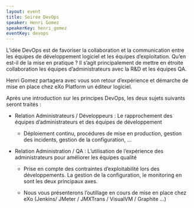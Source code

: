 ```yaml
---
layout: event
title: Soirée DevOps
speaker: Henri Gomez
speakerKey: henri_gomez
eventKey: devops
---
```


L’idée DevOps est de favoriser la collaboration et la communication entre les équipes de développement logiciel et les équipes d’exploitation. Qu’en est-il de la mise en pratique ?
Il s’agit principalement de mettre en étroite collaboration les équipes d’administrateurs avec la R&D et les équipes QA.

Henri Gomez partagera avec vous son retour d’expérience et démarche de mise en place chez eXo Platform un éditeur logiciel.

Après une introduction sur les principes DevOps, les deux sujets suivants seront traités :

* Relation Administrateurs / Développeurs : Le rapprochement des équipes d’administrateurs et des équipes de développement

    *   Déploiement continu, procédures de mise en production, gestion des incidents, gestion de la configuration, ...


* Relation Administration / QA : L’utilisation de l’expérience des administrateurs pour améliorer les équipes qualité

    *   Prise en compte des contraintes d’exploitabilité lors des développements. La gestion de la configuration, le monitoring en sont les deux principaux axes.

    *   Nous vous présenterons l’outillage en cours de mise en place chez eXo (Jenkins/ JMeter / JMXTrans / VisualVM / Graphite ...)